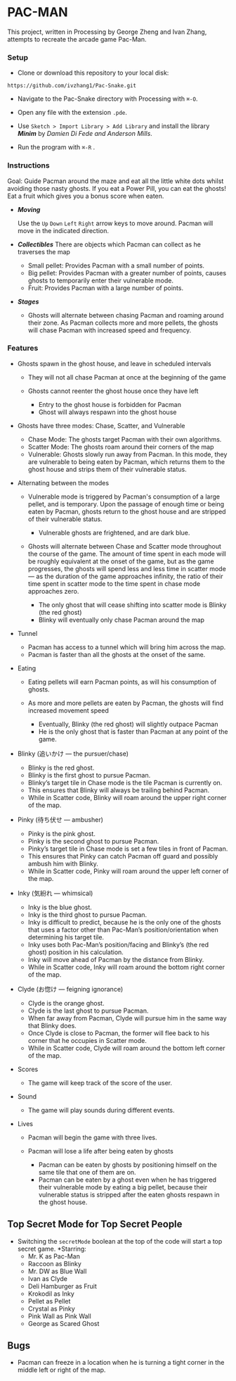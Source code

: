 # PAC-MAN 

This project, written in Processing by George Zheng and Ivan Zhang, attempts to recreate the arcade game Pac-Man.

### Setup

* Clone or download this repository to your local disk:
```
https://github.com/ivzhang1/Pac-Snake.git
```

* Navigate to the Pac-Snake directory with Processing with `⌘-O`.

* Open any file with the extension `.pde`. 

* Use `Sketch > Import Library > Add Library` and install the library ***Minim*** by _Damien Di Fede and Anderson Mills_.

* Run the program with `⌘-R` .

### Instructions

Goal: Guide Pacman around the maze and eat all the little white dots whilst avoiding those nasty ghosts. If you eat a Power Pill, you can eat the ghosts! Eat a fruit which gives you a bonus score when eaten.

* _**Moving**_  

  Use the  `Up`  `Down`  `Left`  `Right`  arrow keys to move around. Pacman will move in the indicated direction.

* _**Collectibles**_
    There are objects which Pacman can collect as he traverses the map

  * Small pellet: Provides Pacman with a small number of points.
  * Big pellet: Provides Pacman with a greater number of points, causes ghosts to temporarily enter their vulnerable mode.
  * Fruit: Provides Pacman with a large number of points.

* _**Stages**_ 

    * Ghosts will alternate between chasing Pacman and roaming around their zone. As Pacman collects more and more pellets, the ghosts will chase Pacman with increased speed and frequency. 


### Features

* Ghosts spawn in the ghost house, and leave in scheduled intervals

    * They will not all chase Pacman at once at the beginning of the game
    * Ghosts cannot reenter the ghost house once they have left

        * Entry to the ghost house is forbidden for Pacman
        * Ghost will always respawn into the ghost house

* Ghosts have three modes: Chase, Scatter, and Vulnerable 

    * Chase Mode: The ghosts target Pacman with their own algorithms.
    * Scatter Mode: The ghosts roam around their corners of the map
    * Vulnerable: Ghosts slowly run away from Pacman. In this mode, they are vulnerable to being eaten by Pacman, which returns them to the ghost house and strips them of their vulnerable status.

* Alternating between the modes

    * Vulnerable mode is triggered by Pacman's consumption of a large pellet, and is temporary. Upon the passage of enough time or being eaten by Pacman, ghosts return to the ghost house and are stripped of their vulnerable status.

        * Vulnerable ghosts are frightened, and are dark blue.

    * Ghosts will alternate between Chase and Scatter mode throughout the course of the game. The amount of time spent in each mode will be roughly equivalent at the onset of the game, but as the game progresses, the ghosts will spend less and less time in scatter mode — as the duration of the game approaches infinity, the ratio of their time spent in scatter mode to the time spent in chase mode approaches zero.

        * The only ghost that will cease shifting into scatter mode is Blinky (the red ghost)
        * Blinky will eventually only chase Pacman around the map

* Tunnel

    * Pacman has access to a tunnel which will bring him across the map. 
    * Pacman is faster than all the ghosts at the onset of the same.

* Eating 

    * Eating pellets will earn Pacman points, as will his consumption of ghosts.
    * As more and more pellets are eaten by Pacman, the ghosts will find increased movement speed

        * Eventually, Blinky (the red ghost) will slightly outpace Pacman
        * He is the only ghost that is faster than Pacman at any point of the game.

* Blinky (追いかけ — the pursuer/chase)

    * Blinky is the red ghost.
    * Blinky is the first ghost to pursue Pacman.
    * Blinky’s target tile in Chase mode is the tile Pacman is currently on.
    * This ensures that Blinky will always be trailing behind Pacman.
    * While in Scatter code, Blinky will roam around the upper right corner of the map.

* Pinky (待ち伏せ — ambusher)

    * Pinky is the pink ghost.
    * Pinky is the second ghost to pursue Pacman.
    * Pinky’s target tile in Chase mode is set a few tiles in front of Pacman.
    * This ensures that Pinky can catch Pacman off guard and possibly ambush him with Blinky.
    * While in Scatter code, Pinky will roam around the upper left corner of the map.

* Inky (気紛れ — whimsical)

    * Inky is the blue ghost.
    * Inky is the third ghost to pursue Pacman.
    * Inky is difficult to predict, because he is the only one of the ghosts that uses a factor other than Pac-Man’s position/orientation when determining his target tile.
    * Inky uses both Pac-Man’s position/facing and Blinky’s (the red ghost) position in his calculation.
    * Inky will move ahead of Pacman by the distance from Blinky.
    * While in Scatter code, Inky will roam around the bottom right corner of the map.

* Clyde (お惚け — feigning ignorance)

    * Clyde is the orange ghost.
    * Clyde is the last ghost to pursue Pacman.
    * When far away from Pacman, Clyde will pursue him in the same way that Blinky does.
    * Once Clyde is close to Pacman, the former will flee back to his corner that he occupies in Scatter mode.
    * While in Scatter code, Clyde will roam around the bottom left corner of the map.

* Scores

    * The game will keep track of the score of the user.

* Sound

    * The game will play sounds during different events.

* Lives

    * Pacman will begin the game with three lives.

    * Pacman will lose a life after being eaten by ghosts

        * Pacman can be eaten by ghosts by positioning himself on the same tile that one of them are on. 
        * Pacman can be eaten by a ghost even when he has triggered their vulnerable mode by eating a big pellet, because their vulnerable status is stripped after the eaten ghosts respawn in the ghost house. 


## Top Secret Mode for Top Secret People

* Switching the `secretMode` boolean at the top of the code will start a top secret game.
  *Starring:
	* Mr. K as Pac-Man
	* Raccoon as Blinky
	* Mr. DW as Blue Wall    
	* Ivan as Clyde
	* Deli Hamburger as Fruit
	* Krokodil as Inky
	* Pellet as Pellet
	* Crystal as Pinky
	* Pink Wall as Pink Wall
	* George as Scared Ghost






## Bugs

* Pacman can freeze in a location when he is turning a tight corner in the middle left or right of the map.
